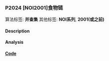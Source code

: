 
### P2024 [NOI2001]食物链

算法标签: **并查集**
其他标签: **NOI系列**, **2001(或之前)**

#### Description


#### Analysis


#### [Code](../../cpp/20/p2024.cpp)


